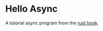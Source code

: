 # Hello Async
A tutorial async program from the [rust book](https://doc.rust-lang.org/book/ch17-01-futures-and-syntax.html).
